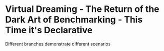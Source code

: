 # Virtual Dreaming - The Return of the Dark Art of Benchmarking - This Time it's Declarative

Different branches demonstrate different scenarios




